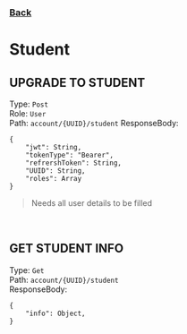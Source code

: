 ### [Back](./Main.md)

# Student

## **UPGRADE TO STUDENT**

Type: `Post`  
Role: `User`  
Path: `account/{UUID}/student`
ResponseBody:

```
{
    "jwt": String,
    "tokenType": "Bearer",
    "refrershToken": String,
    "UUID": String,
    "roles": Array
}
```

> Needs all user details to be filled

<br>

## **GET STUDENT INFO**

Type: `Get`  
Path: `account/{UUID}/student`  
ResponseBody:

```
{
    "info": Object,
}
```
